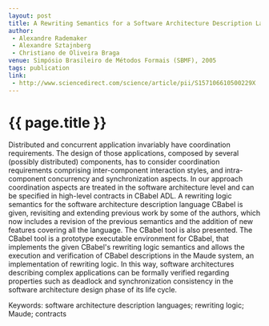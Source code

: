 ```yaml
---
layout: post
title: A Rewriting Semantics for a Software Architecture Description Language 
author:
 - Alexandre Rademaker
 - Alexandre Sztajnberg
 - Christiano de Oliveira Braga
venue: Simpósio Brasileiro de Métodos Formais (SBMF), 2005
tags: publication
link:
 - http://www.sciencedirect.com/science/article/pii/S157106610500229X
---
```


{{ page.title }}
================

Distributed and concurrent application invariably have coordination
requirements. The design of those applications, composed by several
(possibly distributed) components, has to consider coordination
requirements comprising inter-component interaction styles, and
intra-component concurrency and synchronization aspects. In our
approach coordination aspects are treated in the software architecture
level and can be specified in high-level contracts in CBabel ADL. A
rewriting logic semantics for the software architecture description
language CBabel is given, revisiting and extending previous work by
some of the authors, which now includes a revision of the previous
semantics and the addition of new features covering all the
language. The CBabel tool is also presented. The CBabel tool is a
prototype executable environment for CBabel, that implements the given
CBabel's rewriting logic semantics and allows the execution and
verification of CBabel descriptions in the Maude system, an
implementation of rewriting logic. In this way, software architectures
describing complex applications can be formally verified regarding
properties such as deadlock and synchronization consistency in the
software architecture design phase of its life cycle.

Keywords: software architecture description languages; rewriting
logic; Maude; contracts